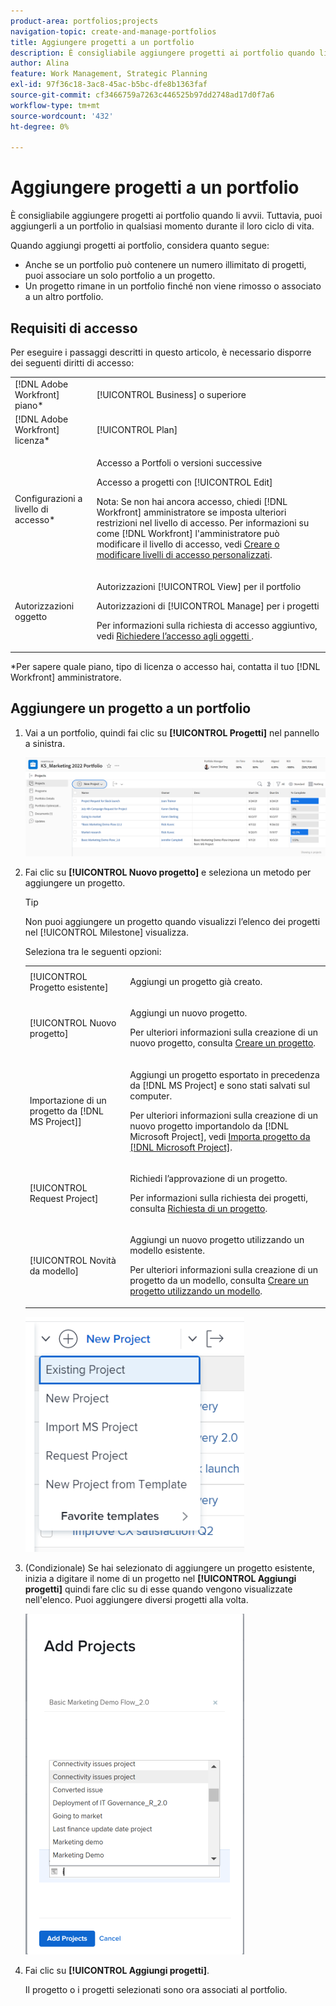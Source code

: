 ```yaml
---
product-area: portfolios;projects
navigation-topic: create-and-manage-portfolios
title: Aggiungere progetti a un portfolio
description: È consigliabile aggiungere progetti ai portfolio quando li avvii. Tuttavia, puoi aggiungerli a un portfolio in qualsiasi momento durante il loro ciclo di vita.
author: Alina
feature: Work Management, Strategic Planning
exl-id: 97f36c18-3ac8-45ac-b5bc-dfe8b1363faf
source-git-commit: cf3466759a7263c446525b97dd2748ad17d0f7a6
workflow-type: tm+mt
source-wordcount: '432'
ht-degree: 0%

---
```


# Aggiungere progetti a un portfolio

È consigliabile aggiungere progetti ai portfolio quando li avvii. Tuttavia, puoi aggiungerli a un portfolio in qualsiasi momento durante il loro ciclo di vita.

Quando aggiungi progetti ai portfolio, considera quanto segue:

* Anche se un portfolio può contenere un numero illimitato di progetti, puoi associare un solo portfolio a un progetto.
* Un progetto rimane in un portfolio finché non viene rimosso o associato a un altro portfolio.

## Requisiti di accesso

Per eseguire i passaggi descritti in questo articolo, è necessario disporre dei seguenti diritti di accesso:

<table style="table-layout:auto"> 
 <col> 
 <col> 
 <tbody> 
  <tr> 
   <td role="rowheader">[!DNL Adobe Workfront] piano*</td> 
   <td> <p>[!UICONTROL Business] o superiore</p> </td> 
  </tr> 
  <tr> 
   <td role="rowheader">[!DNL Adobe Workfront] licenza*</td> 
   <td> <p>[!UICONTROL Plan] </p> </td> 
  </tr> 
  <tr> 
   <td role="rowheader">Configurazioni a livello di accesso*</td> 
   <td> <p>Accesso a Portfoli o versioni successive</p> <p>Accesso a progetti con [!UICONTROL Edit]</p> <p>Nota: Se non hai ancora accesso, chiedi [!DNL Workfront] amministratore se imposta ulteriori restrizioni nel livello di accesso. Per informazioni su come [!DNL Workfront] l'amministratore può modificare il livello di accesso, vedi <a href="../../../administration-and-setup/add-users/configure-and-grant-access/create-modify-access-levels.md" class="MCXref xref">Creare o modificare livelli di accesso personalizzati</a>.</p> </td> 
  </tr> 
  <tr> 
   <td role="rowheader">Autorizzazioni oggetto</td> 
   <td> <p>Autorizzazioni [!UICONTROL View] per il portfolio</p> <p>Autorizzazioni di [!UICONTROL Manage] per i progetti</p> <p>Per informazioni sulla richiesta di accesso aggiuntivo, vedi <a href="../../../workfront-basics/grant-and-request-access-to-objects/request-access.md" class="MCXref xref">Richiedere l’accesso agli oggetti </a>.</p> </td> 
  </tr> 
 </tbody> 
</table>

&#42;Per sapere quale piano, tipo di licenza o accesso hai, contatta il tuo [!DNL Workfront] amministratore.

## Aggiungere un progetto a un portfolio

1. Vai a un portfolio, quindi fai clic su **[!UICONTROL Progetti]** nel pannello a sinistra.

   ![](assets/qs-portfolio-with-projects-350x90.png)

1. Fai clic su **[!UICONTROL Nuovo progetto]** e seleziona un metodo per aggiungere un progetto.

   >[!TIP]
   >
   >Non puoi aggiungere un progetto quando visualizzi l’elenco dei progetti nel [!UICONTROL Milestone] visualizza.

   Seleziona tra le seguenti opzioni:

   <table style="table-layout:auto"> 
    <col> 
    <col> 
    <tbody> 
     <tr> 
      <td role="rowheader">[!UICONTROL Progetto esistente]</td> 
      <td> <p>Aggiungi un progetto già creato.</p> </td> 
     </tr> 
     <tr> 
      <td role="rowheader">[!UICONTROL Nuovo progetto]</td> 
      <td> <p>Aggiungi un nuovo progetto. </p> <p>Per ulteriori informazioni sulla creazione di un nuovo progetto, consulta <a href="../../../manage-work/projects/create-projects/create-project.md" class="MCXref xref">Creare un progetto</a>. </p> </td> 
     </tr> 
     <tr> 
      <td role="rowheader">Importazione di un progetto da [!DNL MS Project]] </td> 
      <td> <p>Aggiungi un progetto esportato in precedenza da [!DNL MS Project] e sono stati salvati sul computer. </p> <p>Per ulteriori informazioni sulla creazione di un nuovo progetto importandolo da [!DNL Microsoft Project], vedi <a href="../../../manage-work/projects/create-projects/import-project-from-ms-project.md" class="MCXref xref">Importa progetto da [!DNL Microsoft Project]</a>.</p> </td> 
     </tr> 
     <tr> 
      <td role="rowheader">[!UICONTROL Request Project]</td> 
      <td> <p>Richiedi l’approvazione di un progetto.</p> <p>Per informazioni sulla richiesta dei progetti, consulta <a href="../../../manage-work/projects/create-projects/request-project.md">Richiesta di un progetto</a>. </p> </td> 
     </tr> 
     <tr> 
      <td role="rowheader">[!UICONTROL Novità da modello]</td> 
      <td> <p>Aggiungi un nuovo progetto utilizzando un modello esistente. </p> <p>Per ulteriori informazioni sulla creazione di un progetto da un modello, consulta <a href="../../../manage-work/projects/create-projects/create-project-from-template.md" class="MCXref xref">Creare un progetto utilizzando un modello</a>.</p> </td> 
     </tr> 
    </tbody> 
   </table>

   ![](assets/new-project-dropdown-expanded-from-portfolio-nwe-350x376.png)

1. (Condizionale) Se hai selezionato di aggiungere un progetto esistente, inizia a digitare il nome di un progetto nel **[!UICONTROL Aggiungi progetti]** quindi fare clic su di esse quando vengono visualizzate nell&#39;elenco. Puoi aggiungere diversi progetti alla volta.

   ![](assets/add-existing-project-from-portfolio-window-nwe-350x545.png)

1. Fai clic su **[!UICONTROL Aggiungi progetti]**.

   Il progetto o i progetti selezionati sono ora associati al portfolio.

